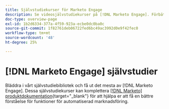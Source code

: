 ```yaml
---
title: Självstudiekurser för Marketo Engage
description: Se videosjälvstudiekurser på [!DNL Marketo Engage]. Förbättra din förståelse för hur du använder funktioner för automatiserad marknadsföring med mera.
doc-type: overview-page
exl-id: 1b2d6334-377a-4f59-923a-ecbe0dc0ba0c
source-git-commit: 1f82761deb06722fed6bc49ac3992d0e9f42fec0
workflow-type: tm+mt
source-wordcount: '48'
ht-degree: 25%

---
```


# [!DNL Marketo Engage] självstudier

Bläddra i vårt självstudiebibliotek och få ut det mesta av [!DNL Marketo Engage]. Dessa självstudiekurser kan komplettera [[!DNL Marketo] produktdokumentation](https://experienceleague.adobe.com/docs/marketo/using/home.html){target="_blank"} för att hjälpa er att få en bättre förståelse för funktioner för automatiserad marknadsföring.

<div id="recs-overview-body-1"></div>
<div id="recs-overview-body-2"></div>
<div id="recs-overview-body-3"></div>
<div id="recs-overview-body-4"></div>
<div id="recs-overview-body-5"></div>
<div id="recs-overview-body-6"></div>
